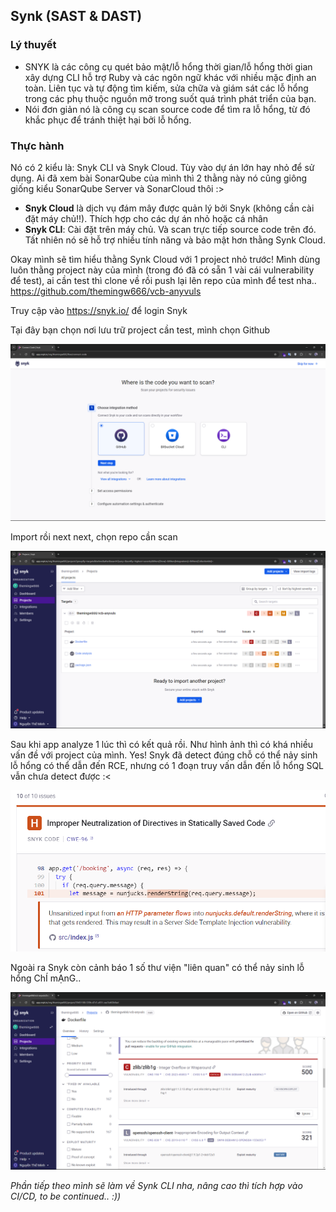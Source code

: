 ## Synk (SAST & DAST)
### Lý thuyết
- SNYK là các công cụ quét bảo mật/lỗ hổng thời gian/lỗ hổng thời gian xây dựng CLI hỗ trợ Ruby và các ngôn ngữ khác với nhiều mặc định an toàn. Liên tục và tự động tìm kiếm, sửa chữa và giám sát các lỗ hổng trong các phụ thuộc nguồn mở trong suốt quá trình phát triển của bạn. 
- Nói đơn giản nó là công cụ scan source code để tìm ra lỗ hổng, từ đó khắc phục để tránh thiệt hại bởi lỗ hổng.

### Thực hành
Nó có 2 kiểu là: Snyk CLI và Snyk Cloud. Tùy vào dự án lớn hay nhỏ để sử dụng. Ai đã xem bài SonarQube của mình thì 2 thằng này nó cũng giông giống kiểu SonarQube Server và SonarCloud thôi :>

- **Snyk Cloud** là dịch vụ đám mây được quản lý bởi Snyk (không cần cài đặt máy chủ!!). Thích hợp cho các dự án nhỏ hoặc cá nhân
- **Snyk CLI**: Cài đặt trên máy chủ. Và scan trực tiếp source code trên đó. Tất nhiên nó sẽ hỗ trợ nhiều tính năng và bảo mật hơn thằng Synk Cloud.

Okay mình sẽ tìm hiểu thằng Synk Cloud với 1 project nhỏ trước! Mình dùng luôn thằng project này của mình (trong đó đã có sẵn 1 vài cái vulnerability để test), ai cần test thì clone về rồi push lại lên repo của mình để test nha..
https://github.com/themingw666/vcb-anyvuls

Truy cập vào https://snyk.io/ để login Snyk

Tại đây bạn chọn nơi lưu trữ project cần test, mình chọn Github

<p align="center">
    <img src="https://github.com/themingw666/THD-DevOps-research/blob/main/images/2/1.png" alt="Mô tả ảnh" style="width: 666px; height: auto;">
</p>

Import rồi next next, chọn repo cần scan

<p align="center">
    <img src="https://github.com/themingw666/THD-DevOps-research/blob/main/images/2/2.png" alt="Mô tả ảnh" style="width: 666px; height: auto;">
</p>

Sau khi app analyze 1 lúc thì có kết quả rồi. Như hình ảnh thì có khá nhiều vấn đề với project của mình. Yes! Snyk đã detect đúng chỗ có thể nảy sinh lỗ hổng có thể dẫn đến RCE, nhưng có 1 đoạn truy vấn dẫn đến lỗ hổng SQL vẫn chưa detect được :<

<p align="center">
    <img src="https://github.com/themingw666/THD-DevOps-research/blob/main/images/2/3.png" alt="Mô tả ảnh" style="width: 666px; height: auto;">
</p>

Ngoài ra Snyk còn cảnh báo 1 số thư viện "liên quan" có thể nảy sinh lỗ hổng ChÍ mẠnG..

<p align="center">
    <img src="https://github.com/themingw666/THD-DevOps-research/blob/main/images/2/4.png" alt="Mô tả ảnh" style="width: 666px; height: auto;">
</p>

*Phần tiếp theo mình sẽ làm về Synk CLI nha, nâng cao thì tích hợp vào CI/CD, to be continued.. :))* 